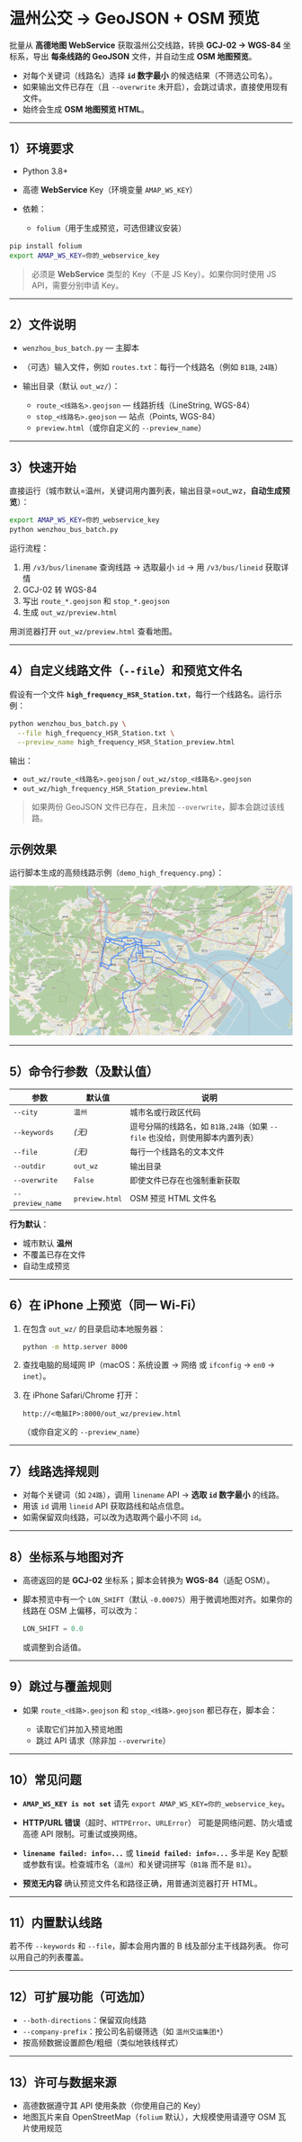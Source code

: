 # 温州公交 → GeoJSON + OSM 预览

批量从 **高德地图 WebService** 获取温州公交线路，转换 **GCJ-02 → WGS-84** 坐标系，导出 **每条线路的 GeoJSON** 文件，并自动生成 **OSM 地图预览**。

* 对每个关键词（线路名）选择 **`id` 数字最小** 的候选结果（不筛选公司名）。
* 如果输出文件已存在（且 `--overwrite` 未开启），会跳过请求，直接使用现有文件。
* 始终会生成 **OSM 地图预览 HTML**。

---

## 1）环境要求

* Python 3.8+
* 高德 **WebService** Key（环境变量 `AMAP_WS_KEY`）
* 依赖：

  * `folium`（用于生成预览，可选但建议安装）

```bash
pip install folium
export AMAP_WS_KEY=你的_webservice_key
```

> 必须是 **WebService** 类型的 Key（不是 JS Key）。如果你同时使用 JS API，需要分别申请 Key。

---

## 2）文件说明

* `wenzhou_bus_batch.py` — 主脚本
* （可选）输入文件，例如 `routes.txt`：每行一个线路名（例如 `B1路`, `24路`）
* 输出目录（默认 `out_wz/`）：

  * `route_<线路名>.geojson` — 线路折线（LineString, WGS-84）
  * `stop_<线路名>.geojson` — 站点（Points, WGS-84）
  * `preview.html`（或你自定义的 `--preview_name`）

---

## 3）快速开始

直接运行（城市默认=温州，关键词用内置列表，输出目录=out\_wz，**自动生成预览**）：

```bash
export AMAP_WS_KEY=你的_webservice_key
python wenzhou_bus_batch.py
```

运行流程：

1. 用 `/v3/bus/linename` 查询线路 → 选取最小 `id` → 用 `/v3/bus/lineid` 获取详情
2. GCJ-02 转 WGS-84
3. 写出 `route_*.geojson` 和 `stop_*.geojson`
4. 生成 `out_wz/preview.html`

用浏览器打开 `out_wz/preview.html` 查看地图。

---

## 4）自定义线路文件（`--file`）和预览文件名

假设有一个文件 **`high_frequency_HSR_Station.txt`**，每行一个线路名。运行示例：

```bash
python wenzhou_bus_batch.py \
  --file high_frequency_HSR_Station.txt \
  --preview_name high_frequency_HSR_Station_preview.html
```

输出：

* `out_wz/route_<线路名>.geojson` / `out_wz/stop_<线路名>.geojson`
* `out_wz/high_frequency_HSR_Station_preview.html`

> 如果两份 GeoJSON 文件已存在，且未加 `--overwrite`，脚本会跳过该线路。



## 示例效果

运行脚本生成的高频线路示例（`demo_high_frequency.png`）：

<img src="demo_high_frequency.png" alt="高频线路示例" style="zoom:50%;" />

---

## 5）命令行参数（及默认值）

| 参数               | 默认值            | 说明                                              |
| ---------------- | -------------- | ----------------------------------------------- |
| `--city`         | `温州`           | 城市名或行政区代码                                       |
| `--keywords`     | *(无)*          | 逗号分隔的线路名，如 `B1路,24路`（如果 `--file` 也没给，则使用脚本内置列表） |
| `--file`         | *(无)*          | 每行一个线路名的文本文件                                    |
| `--outdir`       | `out_wz`       | 输出目录                                            |
| `--overwrite`    | `False`        | 即使文件已存在也强制重新获取                                  |
| `--preview_name` | `preview.html` | OSM 预览 HTML 文件名                                 |

**行为默认**：

* 城市默认 **温州**
* 不覆盖已存在文件
* 自动生成预览

---

## 6）在 iPhone 上预览（同一 Wi-Fi）

1. 在包含 `out_wz/` 的目录启动本地服务器：

   ```bash
   python -m http.server 8000
   ```
2. 查找电脑的局域网 IP（macOS：系统设置 → 网络 或 `ifconfig` → `en0` → `inet`）。
3. 在 iPhone Safari/Chrome 打开：

   ```
   http://<电脑IP>:8000/out_wz/preview.html
   ```

   （或你自定义的 `--preview_name`）

---

## 7）线路选择规则

* 对每个关键词（如 `24路`），调用 `linename` API → **选取 `id` 数字最小** 的线路。
* 用该 `id` 调用 `lineid` API 获取路线和站点信息。
* 如需保留双向线路，可以改为选取两个最小不同 `id`。

---

## 8）坐标系与地图对齐

* 高德返回的是 **GCJ-02** 坐标系；脚本会转换为 **WGS-84**（适配 OSM）。
* 脚本预览中有一个 `LON_SHIFT`（默认 `-0.00075`）用于微调地图对齐。如果你的线路在 OSM 上偏移，可以改为：

  ```python
  LON_SHIFT = 0.0
  ```

  或调整到合适值。

---

## 9）跳过与覆盖规则

* 如果 `route_<线路>.geojson` 和 `stop_<线路>.geojson` 都已存在，脚本会：

  * 读取它们并加入预览地图
  * 跳过 API 请求（除非加 `--overwrite`）

---

## 10）常见问题

* **`AMAP_WS_KEY is not set`**
  请先 `export AMAP_WS_KEY=你的_webservice_key`。

* **HTTP/URL 错误**（超时、`HTTPError`、`URLError`）
  可能是网络问题、防火墙或高德 API 限制。可重试或换网络。

* **`linename failed: info=...`** 或 **`lineid failed: info=...`**
  多半是 Key 配额或参数有误。检查城市名（`温州`）和关键词拼写（`B1路` 而不是 `B1`）。

* **预览无内容**
  确认预览文件名和路径正确，用普通浏览器打开 HTML。

---

## 11）内置默认线路

若不传 `--keywords` 和 `--file`，脚本会用内置的 B 线及部分主干线路列表。
你可以用自己的列表覆盖。

---

## 12）可扩展功能（可选加）

* `--both-directions`：保留双向线路
* `--company-prefix`：按公司名前缀筛选（如 `温州交运集团*`）
* 按高频数据设置颜色/粗细（类似地铁线样式）

---

## 13）许可与数据来源

* 高德数据遵守其 API 使用条款（你使用自己的 Key）
* 地图瓦片来自 OpenStreetMap（`folium` 默认），大规模使用请遵守 OSM 瓦片使用规范

